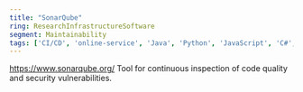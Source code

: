 ```yaml
---
title: "SonarQube"
ring: ResearchInfrastructureSoftware
segment: Maintainability
tags: ['CI/CD', 'online-service', 'Java', 'Python', 'JavaScript', 'C#', 'C++']
---
```

https://www.sonarqube.org/
Tool for continuous inspection of code quality and security vulnerabilities.
